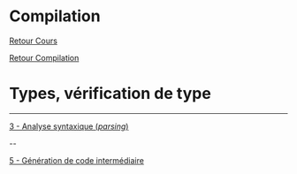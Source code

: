 # Compilation

[Retour Cours](https://mcheungsen.github.io/cours/ "Licence 3")

[Retour Compilation](index.md)

# Types, vérification de type
____

[3 - Analyse syntaxique (*parsing*)](compilation-3.md)

--

[5 - Génération de code intermédiaire](compilation-5.md)

<script src="https://polyfill.io/v3/polyfill.min.js?features=es6"></script>
<script id="MathJax-script" async src="https://cdn.jsdelivr.net/npm/mathjax@3/es5/tex-mml-chtml.js"></script>
